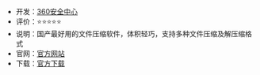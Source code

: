 - 开发：[360安全中心](https://www.360.cn/)
- 评价：⭐⭐⭐⭐⭐
- 说明：国产最好用的文件压缩软件，体积轻巧，支持多种文件压缩及解压缩格式
- 官网：[官方网站](https://yasuo.360.cn/)
- 下载：[官方下载](https://dl.360safe.com/360zip_setup.exe)